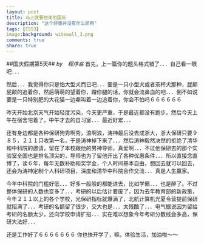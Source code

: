 ```yaml
---
layout: post
title: 马上就要结束的国庆
description: "这个好像并没有什么卵用"
tags: [CSS3]
image:background: witewall_3.png
comments: true
share: true
---
```

##国庆假期第5天##
*by　程序盐*
首先，上一篇你的题头格式错了．．．自己看一眼吧．．．

然后．．．我觉得你只是怕大型犬而已吧．．．要是一只小型犬或者茶杯犬那种，屁颠屁颠的追着你，然后萌萌的望着你，蹭你腿的话，你就会流鼻血的吧．．．倒不如说要是一只特别肥的大花猫一边嘶叫着一边追着你，你会不怕吗６６６６６６

昨天开始北京天气开始轻度污染，今天更严重，于是最近都没有跑步。然后今天上午在宿舍宅着了，中午才去的自习室．．．最近好累．．．

还有身边都是各种保研狗秀啊秀，浪啊浪，涛神最后没去成浙大，浙大保研只要９８５，２１１只收第一名，于是涛神掉下来了．．．然后涛神毅然决然的拒绝了清华和中科院的邀请，留在了本校跟他的男神导师，真爱啊．．．不过他保研去的那个实验室全国也是排名顶尖的，导师也为了留他开出了各种优惠条件．．．所以直接念直博了，读６年，每年无数补助和奖学金，个人时间基本自由，想回去就可以回去，还会为涛神定制个人科研项目，深度和清华中科院合作交流．．．真是人生赢家。

今年中科院的门槛好低．．．好多一般般的都能进去，比如学霸．．．也是醉了。不过整体保研的人数也变多了．．．考研的以后估计要废了，因为去年教育部的新政策，今年２１１以上的各个学校，光保研指标就爆满了，北航计算机光夏令营提前保研就招满了．．．考研的名额留了很少，交大也是．．．太残酷了．．．电气据说因为留给考研的名额太少，还向学校申请扩招．．．实在难以想象今年考研分数线会多高，保研大法好．．．

还是工作好了６６６６６６６
你也快开学了，嘛，体验生活，加油啦～～
